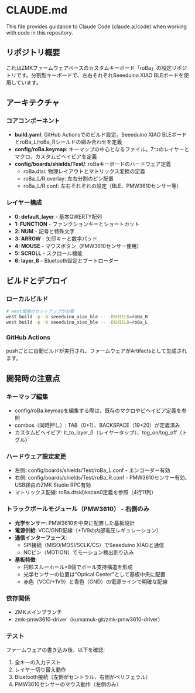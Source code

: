 # CLAUDE.md

This file provides guidance to Claude Code (claude.ai/code) when working with code in this repository.

## リポジトリ概要

これはZMKファームウェアベースのカスタムキーボード「roBa」の設定リポジトリです。分割型キーボードで、左右それぞれSeeeduino XIAO BLEボードを使用しています。

## アーキテクチャ

### コアコンポーネント
- **build.yaml**: GitHub Actionsでのビルド設定。Seeeduino XIAO BLEボードとroBa_L/roBa_Rシールドの組み合わせを定義
- **config/roBa.keymap**: キーマップの中心となるファイル。7つのレイヤーとマクロ、カスタムビヘイビアを定義
- **config/boards/shields/Test/**: roBaキーボードのハードウェア定義
  - roBa.dtsi: 物理レイアウトとマトリックス変換の定義
  - roBa_L/R.overlay: 左右分割のピン配置
  - roBa_L/R.conf: 左右それぞれの設定（BLE、PMW3610センサー等）

### レイヤー構成
- **0: default_layer** - 基本QWERTY配列
- **1: FUNCTION** - ファンクションキーとショートカット
- **2: NUM** - 記号と特殊文字
- **3: ARROW** - 矢印キーと数字パッド
- **4: MOUSE** - マウスボタン（PMW3610センサー使用）
- **5: SCROLL** - スクロール機能
- **6: layer_6** - Bluetooth設定とブートローダー

## ビルドとデプロイ

### ローカルビルド
```bash
# west環境のセットアップが必要
west build -p -b seeeduino_xiao_ble -- -DSHIELD=roBa_R
west build -p -b seeeduino_xiao_ble -- -DSHIELD=roBa_L
```

### GitHub Actions
pushごとに自動ビルドが実行され、ファームウェアがArtifactsとして生成されます。

## 開発時の注意点

### キーマップ編集
- config/roBa.keymapを編集する際は、既存のマクロやビヘイビア定義を参照
- combos（同時押し）: TAB（0+1）、BACKSPACE（19+20）が定義済み
- カスタムビヘイビア: lt_to_layer_0（レイヤータップ）、tog_on/tog_off（トグル）

### ハードウェア設定変更
- 左側: config/boards/shields/Test/roBa_L.conf - エンコーダー有効
- 右側: config/boards/shields/Test/roBa_R.conf - PMW3610センサー有効、USB経由のZMK Studio RPC有効
- マトリックス配線: roBa.dtsiのkscan0定義を参照（4行11列）

### トラックボールモジュール（PMW3610） - 右側のみ
- **光学センサー**: PMW3610を中央に配置した基板設計
- **電源供給**: VCC/GND配線（+1V9の内部電圧レギュレーション）
- **通信インターフェース**: 
  - SPI接続（MISO/MOSI/SCLK/CS）でSeeeduino XIAOと通信
  - NCピン（MOTION）でモーション検出割り込み
- **基板特徴**:
  - 円形スルーホール×8個でボール支持構造を形成
  - 光学センサーの位置は"Optical Center"として基板中央に配置
  - 赤色（VCC/+1V9）と青色（GND）の電源ラインで明確な配線

### 依存関係
- ZMKメインブランチ
- zmk-pmw3610-driver（kumamuk-git/zmk-pmw3610-driver）

### テスト
ファームウェアの書き込み後、以下を確認:
1. 全キーの入力テスト
2. レイヤー切り替え動作
3. Bluetooth接続（左側がセントラル、右側がペリフェラル）
4. PMW3610センサーのマウス動作（左側のみ）